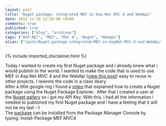```yaml
---
layout: post
title: "Nuget package: integrated MEF in Asp.Net MVC 4 and WebApi"
date: 2012-11-28 13:26:00 +0100
comments: true
published: true
categories: ["blog", "archives"]
tags: ["ASP.NET", "MEF", "MVC 4", "Nuget", "WebApi"]
alias: ["/post/Nuget-package-integrated-MEF-in-AspNet-MVC-4-and-WebApi", "/post/nuget-package-integrated-mef-in-aspnet-mvc-4-and-webapi"]
---
```

<!-- more -->
{% include imported_disclaimer.html %}
<p>Today i wanted to create my first Nuget package and i already knew what i would publish to the world. I wanted to make the code that is used to use MEF in Asp.Net MVC 4 and the WebApi (<a href="http://kennytordeur.blogspot.com/2012/08/mef-in-aspnet-mvc-4-and-webapi.html" target="_blank">view this post</a>) easy to reuse in other projects. I rewrote the code in a class libary. <br />After a little google-ing i found a <a href="http://www.youtube.com/watch?v=t7pYtAjkWUY" target="_blank">video</a> that explained how to create a Nuget package using the Nuget Package Explorer.&nbsp; After that i created a user at the <a href="http://nuget.org/" target="_blank">Nuget gallery</a> so i got my API Key. With this, i had all the information i needed to published my first Nuget package and i have a feeling that it will not be my last :-)<br />The <a href="https://nuget.org/packages/MEF.MVC4" target="_blank">package</a> can be installed from the Package Manager Console by typing: Install-Package MEF.MVC4</p>
